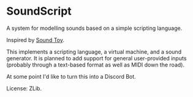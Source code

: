 # SoundScript

A system for modelling sounds based on a simple scripting language.

Inspired by [Sound Toy](http://www.iquilezles.org/apps/soundtoy/).

This implements a scripting language, a virtual machine, and a sound generator.
It is planned to add support for general user-provided inputs (probably through
a text-based format as well as MIDI down the road).

At some point I'd like to turn this into a Discord Bot.

License: ZLib.
